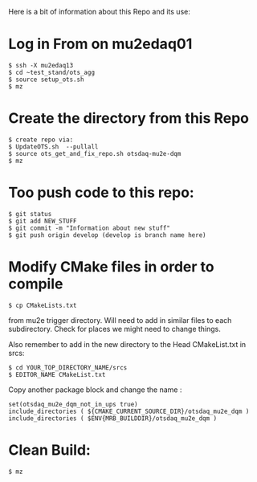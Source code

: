 Here is a bit of information about this Repo and its use:

# Log in From on mu2edaq01

```
$ ssh -X mu2edaq13
$ cd ~test_stand/ots_agg
$ source setup_ots.sh
$ mz 
```
# Create the directory from this Repo
```
$ create repo via: 
$ UpdateOTS.sh  --pullall 
$ source ots_get_and_fix_repo.sh otsdaq-mu2e-dqm
$ mz
```

# Too push code to this repo:
```
$ git status
$ git add NEW_STUFF
$ git commit -m "Information about new stuff"
$ git push origin develop (develop is branch name here)
```

# Modify CMake files in order to compile
```
$ cp CMakeLists.txt 
```
from mu2e trigger directory. Will need to add in similar files to each subdirectory. Check for places we might need to change things.

Also remember to add in the new directory to the Head CMakeList.txt in srcs:

```
$ cd YOUR_TOP_DIRECTORY_NAME/srcs
$ EDITOR_NAME CMakeList.txt
```
Copy another package block and change the name :

```
set(otsdaq_mu2e_dqm_not_in_ups true)
include_directories ( ${CMAKE_CURRENT_SOURCE_DIR}/otsdaq_mu2e_dqm )
include_directories ( $ENV{MRB_BUILDDIR}/otsdaq_mu2e_dqm )

```
# Clean Build:
```
$ mz
```
